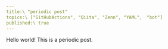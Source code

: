 ```yaml
---
title:\ "periodic post"
topics:\ ["GitHubActions", "Qiita", "Zenn", "YAML",　"bot"]
published:\ true
---
```

Hello world!
This is a periodic post.
